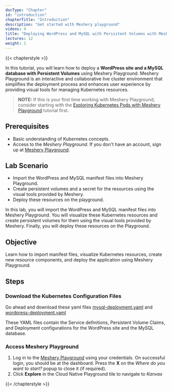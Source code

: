 ```yaml
---
docType: "Chapter"
id: "introduction"
chapterTitle: "Introduction"
description: "Get started with Meshery playground"
videos: 4
title: "Deploying WordPress and MySQL with Persistent Volumes with Meshery"
lectures: 12
weight: 1
---
```


{{< chapterstyle >}}

In this tutorial, you will learn how to deploy a **WordPress site and a MySQL database with Persistent Volumes** using Meshery Playground. Meshery Playground is an interactive and collaborative live cluster environment that simplifies the deployment process and enhances user experience by providing visual tools for managing Kubernetes resources.

> **NOTE:** If this is your first time working with Meshery Playground, consider starting with the [Exploring Kubernetes Pods with Meshery Playground](https://docs.meshery.io/guides/tutorials/kubernetes-pods) tutorial first.

<h2 class="chapter-sub-heading">Prerequisites</h2>

- Basic understanding of Kubernetes concepts.
- Access to the _Meshery Playground_. If you don't have an account, sign up at [Meshery Playground](https://play.meshery.io/).

<h2 class="chapter-sub-heading">Lab Scenario</h2>

- Import the WordPress and MySQL manifest files into Meshery Playground.
- Create persistent volumes and a secret for the resources using the visual tools provided by Meshery.
- Deploy these resources on the playground.

In this lab, you will import the WordPress and MySQL manifest files into Meshery Playground. You will visualize these Kubernetes resources and create persistent volumes for them using the visual tools provided by Meshery. Finally, you will deploy these resources on the Playground.

<h2 class="chapter-sub-heading">Objective</h2>

Learn how to import manifest files, visualize Kubernetes resources, create new resource components, and deploy the application using Meshery Playground.

<h2 class="chapter-sub-heading">Steps</h2>

<h3 class="chapter-sub-heading">Download the Kubernetes Configuration Files</h3>

Go ahead and download these yaml files [mysql-deployment.yaml](https://kubernetes.io/examples/application/wordpress/mysql-deployment.yaml) and [wordpress-deployment.yaml](https://kubernetes.io/examples/application/wordpress/wordpress-deployment.yaml)

These YAML files contain the Service definitions, Persistent Volume Claims, and Deployment configurations for the WordPress site and the MySQL database.

<h3 class="chapter-sub-heading">Access Meshery Playground</h3>

1. Log in to the [Meshery Playground](https://cloud.layer5.io/) using your credentials. On successful login, you should be at the dashboard. Press the **X** on the _Where do you want to start?_ popup to close it (if required).
2. Click **Explore** in the Cloud Native Playground tile to navigate to _Kanvas_

{{< /chapterstyle >}}